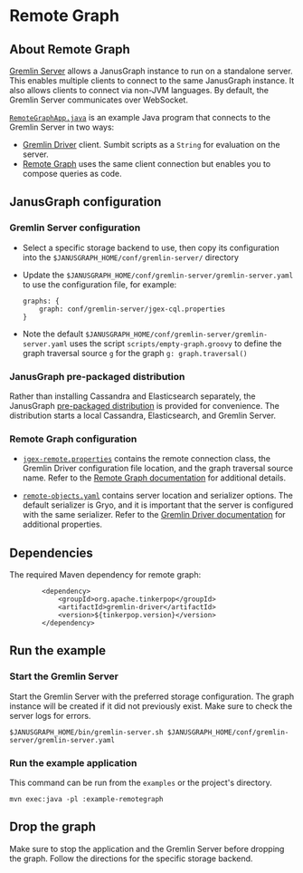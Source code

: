 # Remote Graph

## About Remote Graph

[Gremlin Server](http://tinkerpop.apache.org/docs/3.2.6/reference/#gremlin-server)
allows a JanusGraph instance to run on a standalone server. This enables
multiple clients to connect to the same JanusGraph instance. It also allows
clients to connect via non-JVM languages. By default, the Gremlin Server
communicates over WebSocket.

[`RemoteGraphApp.java`](src/main/java/org/janusgraph/example/RemoteGraphApp.java)
is an example Java program that connects to the Gremlin Server in two ways:
* [Gremlin Driver](http://tinkerpop.apache.org/docs/3.2.6/reference/#connecting-via-java)
client. Sumbit scripts as a `String` for evaluation on the server.
* [Remote Graph](http://tinkerpop.apache.org/docs/3.2.6/reference/#connecting-via-remotegraph)
uses the same client connection but enables you to compose queries as code.

## JanusGraph configuration

### Gremlin Server configuration

* Select a specific storage backend to use, then copy its configuration into
the `$JANUSGRAPH_HOME/conf/gremlin-server/` directory

* Update the `$JANUSGRAPH_HOME/conf/gremlin-server/gremlin-server.yaml` to
use the configuration file, for example:

    ```
    graphs: {
        graph: conf/gremlin-server/jgex-cql.properties
    }
    ```

* Note the default `$JANUSGRAPH_HOME/conf/gremlin-server/gremlin-server.yaml`
uses the script `scripts/empty-graph.groovy` to define the graph traversal source
`g` for the graph `g: graph.traversal()`

### JanusGraph pre-packaged distribution

Rather than installing Cassandra and Elasticsearch separately, the JanusGraph
[pre-packaged distribution](http://docs.janusgraph.org/latest/server.html#_using_the_pre_packaged_distribution)
is provided for convenience. The distribution starts a local Cassandra,
Elasticsearch, and Gremlin Server.

### Remote Graph configuration

* [`jgex-remote.properties`](conf/jgex-remote.properties) contains the remote
connection class, the Gremlin Driver configuration file location, and the graph
traversal source name. Refer to the [Remote Graph documentation](http://tinkerpop.apache.org/docs/3.2.6/reference/#connecting-via-remotegraph)
for additional details.

* [`remote-objects.yaml`](conf/remote-objects.yaml) contains server location
and serializer options. The default serializer is Gryo, and it is important
that the server is configured with the same serializer. Refer to the
[Gremlin Driver documentation](http://tinkerpop.apache.org/docs/3.2.6/reference/#_configuration)
for additional properties.

## Dependencies

The required Maven dependency for remote graph:

```
        <dependency>
            <groupId>org.apache.tinkerpop</groupId>
            <artifactId>gremlin-driver</artifactId>
            <version>${tinkerpop.version}</version>
        </dependency>
```

## Run the example

### Start the Gremlin Server

Start the Gremlin Server with the preferred storage configuration. The graph
instance will be created if it did not previously exist. Make sure to check
the server logs for errors.

```
$JANUSGRAPH_HOME/bin/gremlin-server.sh $JANUSGRAPH_HOME/conf/gremlin-server/gremlin-server.yaml
```

### Run the example application

This command can be run from the `examples` or the project's directory.

```
mvn exec:java -pl :example-remotegraph
```

## Drop the graph

Make sure to stop the application and the Gremlin Server before dropping
the graph. Follow the directions for the specific storage backend.
